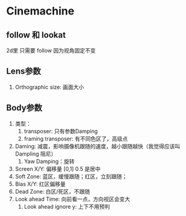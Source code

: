 # Cinemachine

## follow 和 lookat
2d里 只需要 follow 因为视角固定不变

## Lens参数
1. Orthographic size: 画面大小

## Body参数
1. 类型： 
   1. transposer: 只有参数Damping
   2. framing transposer: 有不同色区了，高级点
2. Daming: 减震，影响摄像机跟随的速度，越小跟随越快（我觉得应该叫Dampling 阻尼）
   1. Yaw Damping：旋转
3. Screen X/Y: 偏移量 [0,1] 0.5 是居中
4. Soft Zone: 蓝区，缓慢跟随；红区，立刻跟随；
5. Bias X/Y: 红区偏移量
6. Dead Zone: 白区/死区，不跟随
7. Look ahead Time: 向前看一点，方向视区会变大
   1. Look ahead ignore y: 上下不用预判
